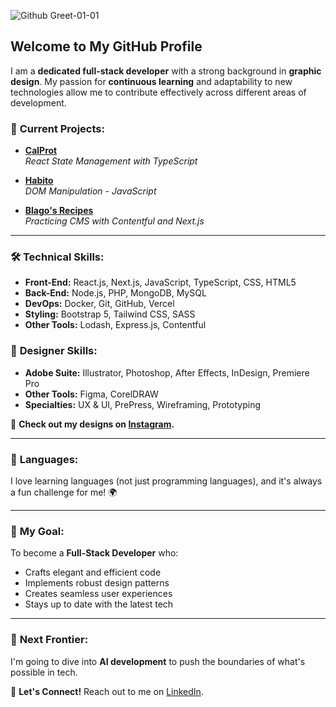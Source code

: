 ![Github Greet-01-01](https://github.com/user-attachments/assets/c78de011-7557-41b1-8520-ecf437614a06)

## Welcome to My GitHub Profile

I am a **dedicated full-stack developer** with a strong background in **graphic design**. My passion for **continuous learning** and adaptability to new technologies allow me to contribute effectively across different areas of development.

### 🚀 **Current Projects:**

- **[CalProt](https://github.com/blagodimitrov/CalProt)**  
  _React State Management with TypeScript_

- **[Habito](https://github.com/blagodimitrov/habito)**  
  _DOM Manipulation - JavaScript_

- **[Blago's Recipes](https://github.com/blagodimitrov/cms/tree/feature/first-assignment)**  
  _Practicing CMS with Contentful and Next.js_  

---

### 🛠 **Technical Skills:**

- **Front-End:** React.js, Next.js, JavaScript, TypeScript, CSS, HTML5
- **Back-End:** Node.js, PHP, MongoDB, MySQL
- **DevOps:** Docker, Git, GitHub, Vercel
- **Styling:** Bootstrap 5, Tailwind CSS, SASS
- **Other Tools:** Lodash, Express.js, Contentful

### 🎨 **Designer Skills:**

- **Adobe Suite:** Illustrator, Photoshop, After Effects, InDesign, Premiere Pro
- **Other Tools:** Figma, CorelDRAW
- **Specialties:** UX & UI, PrePress, Wireframing, Prototyping

📸 **Check out my designs on [Instagram](https://www.instagram.com/blagodesigns/).**

---

### 💬 **Languages:**

I love learning languages (not just programming languages), and it's always a fun challenge for me! 🌍

---

### 🎯 **My Goal:**

To become a **Full-Stack Developer** who:
- Crafts elegant and efficient code
- Implements robust design patterns
- Creates seamless user experiences
- Stays up to date with the latest tech

---

### 🚀 **Next Frontier:**

I'm going to dive into **AI development** to push the boundaries of what's possible in tech.

📧 **Let's Connect!** Reach out to me on [LinkedIn](https://www.linkedin.com/in/blagovestdimitrov/).
